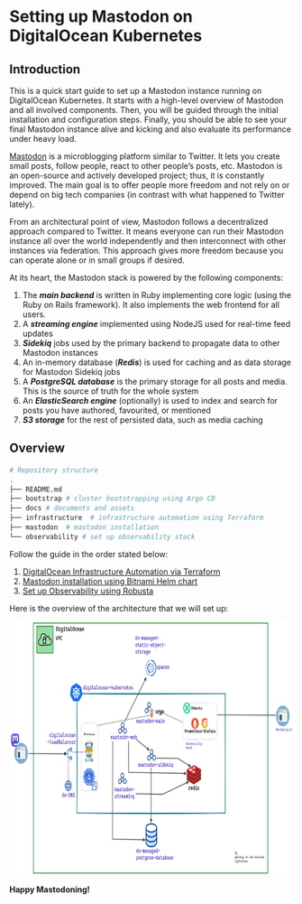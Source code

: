 # Setting up Mastodon on DigitalOcean Kubernetes

## Introduction

This is a quick start guide to set up a Mastodon instance running on DigitalOcean Kubernetes. It starts with a high-level overview of Mastodon and all involved components. Then, you will be guided through the initial installation and configuration steps. Finally, you should be able to see your final Mastodon instance alive and kicking and also evaluate its performance under heavy load.

[Mastodon](https://docs.joinmastodon.org) is a microblogging platform similar to Twitter. It lets you create small posts, follow people, react to other people’s posts, etc. Mastodon is an open-source and actively developed project; thus, it is constantly improved. The main goal is to offer people more freedom and not rely on or depend on big tech companies (in contrast with what happened to Twitter lately).

From an architectural point of view, Mastodon follows a decentralized approach compared to Twitter. It means everyone can run their Mastodon instance all over the world independently and then interconnect with other instances via federation. This approach gives more freedom because you can operate alone or in small groups if desired.

At its heart, the Mastodon stack is powered by the following components:

1. The ***main backend*** is written in Ruby implementing core logic (using the Ruby on Rails framework). It also implements the web frontend for all users.
2. A ***streaming engine*** implemented using NodeJS used for real-time feed updates
3. ***Sidekiq*** jobs used by the primary backend to propagate data to other Mastodon instances
4. An in-memory database (***Redis***) is used for caching and as data storage for Mastodon Sidekiq jobs
5. A ***PostgreSQL database*** is the primary storage for all posts and media. This is the source of truth for the whole system
6. An ***ElasticSearch engine*** (optionally) is used to index and search for posts you have authored, favourited, or mentioned
7. ***S3 storage*** for the rest of persisted data, such as media caching

## Overview

```bash
# Repository structure
.
├── README.md
├── bootstrap # cluster bootstrapping using Argo CD
├── docs # documents and assets
├── infrastructure  # infrastructure automation using Terraform
├── mastodon  # mastodon installation 
└── observability # set up observability stack
```
Follow the guide in the order stated below:
1. [DigitalOcean Infrastructure Automation via Terraform ](./infrastructure/terraform/README.md)
2. [Mastodon installation using Bitnami Helm chart](./mastodon/README.md)
3. [Set up Observability using Robusta](./observability/README.md)

Here is the overview of the architecture that we will set up:

<img src="./docs/assets/mok-overview.png" alt="mok-overview" width=800 height=450/>

**Happy Mastodoning!**
